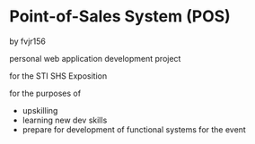 # Point-of-Sales System (POS)

by fvjr156

personal web application development project

for the STI SHS Exposition

for the purposes of

- upskilling
- learning new dev skills
- prepare for development of functional systems for the event